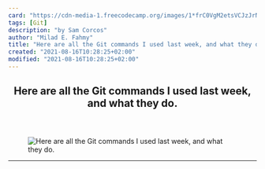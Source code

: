 ```yaml
---
card: "https://cdn-media-1.freecodecamp.org/images/1*frC0VgM2etsVCJzJrNMZTQ.png"
tags: [Git]
description: "by Sam Corcos"
author: "Milad E. Fahmy"
title: "Here are all the Git commands I used last week, and what they do."
created: "2021-08-16T10:28:25+02:00"
modified: "2021-08-16T10:28:25+02:00"
---
```

<div class="site-wrapper">
<main id="site-main" class="site-main outer">
<div class="inner">
<article class="post-full post tag-git tag-github tag-programming tag-software-development tag-web-development ">
<header class="post-full-header">
<h1 class="post-full-title">Here are all the Git commands I used last week, and what they do.</h1>
</header>
<figure class="post-full-image">
<picture>
<source media="(max-width: 700px)" sizes="1px" srcset="data:image/gif;base64,R0lGODlhAQABAIAAAAAAAP///yH5BAEAAAAALAAAAAABAAEAAAIBRAA7 1w">
<source media="(min-width: 701px)" sizes="(max-width: 800px) 400px,
(max-width: 1170px) 700px,
1400px" srcset="https://cdn-media-1.freecodecamp.org/images/1*frC0VgM2etsVCJzJrNMZTQ.png 300w,
https://cdn-media-1.freecodecamp.org/images/1*frC0VgM2etsVCJzJrNMZTQ.png 600w,
https://cdn-media-1.freecodecamp.org/images/1*frC0VgM2etsVCJzJrNMZTQ.png 1000w,
https://cdn-media-1.freecodecamp.org/images/1*frC0VgM2etsVCJzJrNMZTQ.png 2000w">
<img onerror="this.style.display='none'" src="https://cdn-media-1.freecodecamp.org/images/1*frC0VgM2etsVCJzJrNMZTQ.png" alt="Here are all the Git commands I used last week, and what they do.">
</picture>
</figure>
<section class="post-full-content">
<div class="post-content medium-migrated-article">
</div>
<hr>
</section>
</article>
</div>
</main>
</div>
<!-- Google Tag Manager (noscript) -->
<!-- End Google Tag Manager (noscript) -->

